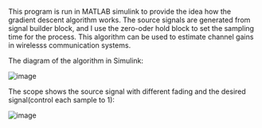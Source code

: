 This program is run in MATLAB simulink to provide the idea how the gradient descent algorithm works.
The source signals are generated from signal builder block, and I use the zero-oder hold block to set the sampling time for the process. 
This algorithm can be used to estimate channel gains in wirelesss communication systems.

The diagram of the algorithm in Simulink:

![image](https://user-images.githubusercontent.com/42914736/132999950-4fedf833-047d-4064-9937-9a8b1e97c041.png)

The scope shows the source signal with different fading and the desired signal(control each sample to 1):

![image](https://user-images.githubusercontent.com/42914736/132999969-cf35e678-710e-472f-a339-8c10b3531dca.png)

